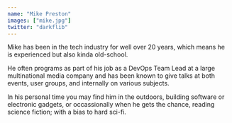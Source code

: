 ```yaml
---
name: "Mike Preston"
images: ["mike.jpg"]
twitter: "darkflib"
---
```


Mike has been in the tech industry for well over 20 years, which means he is experienced but also kinda old-school.

He often programs as part of his job as a DevOps Team Lead at a large multinational media company and has been known to give talks at both events, user groups, and internally on various subjects.

In his personal time you may find him in the outdoors, building software or electronic gadgets, or occassionally when he gets the chance, reading science fiction; with a bias to hard sci-fi.
